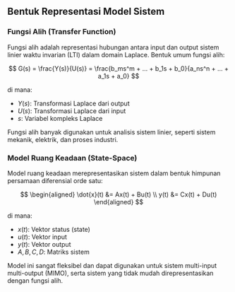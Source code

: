 ## Bentuk Representasi Model Sistem

### Fungsi Alih (Transfer Function)

Fungsi alih adalah representasi hubungan antara input dan output sistem linier waktu invarian (LTI) dalam domain Laplace. Bentuk umum fungsi alih:

$$
G(s) = \frac{Y(s)}{U(s)} = \frac{b_ms^m + ... + b_1s + b_0}{a_ns^n + ... + a_1s + a_0}
$$

di mana:

- $Y(s)$: Transformasi Laplace dari output
- $U(s)$: Transformasi Laplace dari input
- $s$: Variabel kompleks Laplace

Fungsi alih banyak digunakan untuk analisis sistem linier, seperti sistem mekanik, elektrik, dan proses industri.

### Model Ruang Keadaan (State-Space)

Model ruang keadaan merepresentasikan sistem dalam bentuk himpunan persamaan diferensial orde satu:

$$
\begin{aligned}
\dot{x}(t) &= Ax(t) + Bu(t) \\
y(t) &= Cx(t) + Du(t)
\end{aligned}
$$

di mana:

- $x(t)$: Vektor status (state)
- $u(t)$: Vektor input
- $y(t)$: Vektor output
- $A, B, C, D$: Matriks sistem

Model ini sangat fleksibel dan dapat digunakan untuk sistem multi-input multi-output (MIMO), serta sistem yang tidak mudah direpresentasikan dengan fungsi alih.

